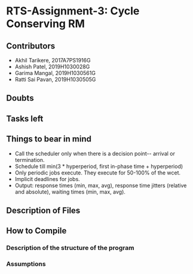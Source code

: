 # RTS-Assignment-3: Cycle Conserving RM

## Contributors

* Akhil Tarikere, 2017A7PS1916G
* Ashish Patel, 2019H1030028G
* Garima Mangal, 2019H1030561G
* Ratti Sai Pavan, 2019H1030505G

## Doubts

## Tasks left

## Things to bear in mind

* Call the scheduler only when there is a decision point-- arrival or termination.
* Schedule till min(3 * hyperperiod, first in-phase time + hyperperiod)
* Only periodic jobs execute. They execute for 50-100% of the wcet.
* Implicit deadlines for jobs.
* Output: response times (min, max, avg), response time jitters (relative and absolute), waiting times (min, max, avg).

## Description of Files

## How to Compile

### Description of the structure of the program

### Assumptions
